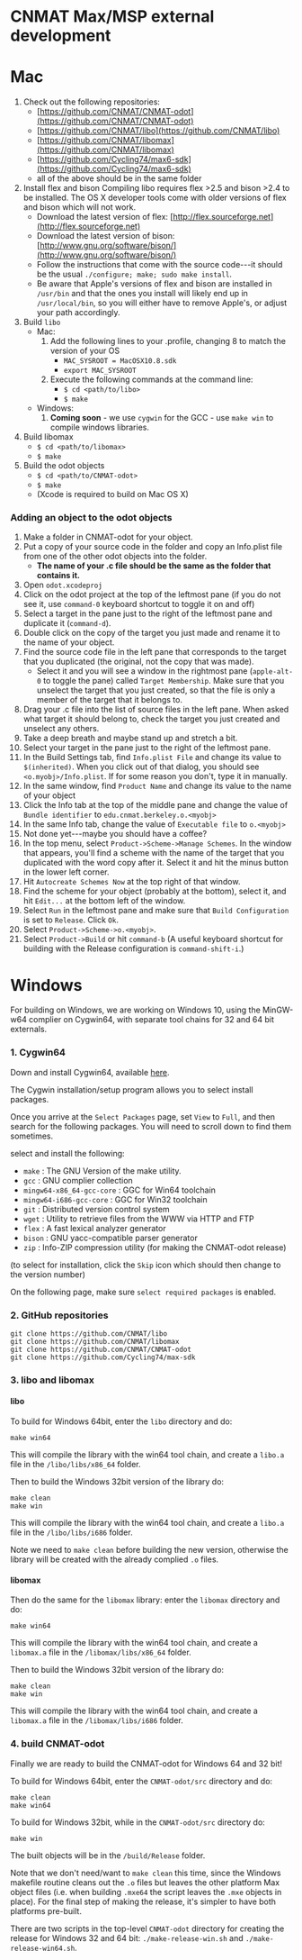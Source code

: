 # CNMAT Max/MSP external development
# Mac
1. Check out the following repositories:
   * [https://github.com/CNMAT/CNMAT-odot](https://github.com/CNMAT/CNMAT-odot)
   * [https://github.com/CNMAT/libo](https://github.com/CNMAT/libo)
   * [https://github.com/CNMAT/libomax](https://github.com/CNMAT/libomax)
   * [https://github.com/Cycling74/max6-sdk](https://github.com/Cycling74/max6-sdk)
   * all of the above should be in the same folder
2. Install flex and bison
   Compiling libo requires flex >2.5 and bison >2.4 to be installed. The OS X developer tools come with older versions of flex and bison which will not work.
   * Download the latest version of flex: [http://flex.sourceforge.net](http://flex.sourceforge.net)
   * Download the latest version of bison: [http://www.gnu.org/software/bison/](http://www.gnu.org/software/bison/)
   * Follow the instructions that come with the source code---it should be the usual `./configure; make; sudo make install`.
   * Be aware that Apple's versions of flex and bison are installed in `/usr/bin` and that the ones you install will likely end up in `/usr/local/bin`, so you will either have to remove Apple's, or adjust your path accordingly.
3. Build `libo`
   * Mac:
     1. Add the following lines to your .profile, changing 8 to match the version of your OS
   	    * `MAC_SYSROOT = MacOSX10.8.sdk`      
   	    * `export MAC_SYSROOT`
     2. Execute the following commands at the command line:
   	    * `$ cd <path/to/libo>`
   	    * `$ make`
   * Windows:
     1. **Coming soon** - we use `cygwin` for the GCC - use `make win` to compile windows libraries.
4. Build libomax
   * `$ cd <path/to/libomax>`
   * `$ make`
5. Build the odot objects
   * `$ cd <path/to/CNMAT-odot>`
   * `$ make`
   * (Xcode is required to build on Mac OS X)

### Adding an object to the odot objects
1. Make a folder in CNMAT-odot for your object.
2. Put a copy of your source code in the folder and copy an Info.plist file from one of the other odot objects into the folder.
   * **The name of your .c file should be the same as the folder that contains it.**
3. Open `odot.xcodeproj`
4. Click on the odot project at the top of the leftmost pane (if you do not see it, use `command-0` keyboard shortcut to toggle it on and off)
   <!-- TODO: include image -->
5. Select a target in the pane just to the right of the leftmost pane and duplicate it (`command-d`).
6. Double click on the copy of the target you just made and rename it to the name of your object.
7. Find the source code file in the left pane that corresponds to the target that you duplicated (the original, not the copy that was made).
	* Select it and you will see a window in the rightmost pane (`apple-alt-0` to toggle the pane) called `Target Membership`. Make sure that you unselect the target that you just created, so that the file is only a member of the target that it belongs to.
8. Drag your .c file into the list of source files in the left pane. When asked what target it should belong to, check the target you just created and unselect any others.
9. Take a deep breath and maybe stand up and stretch a bit.
10. Select your target in the pane just to the right of the leftmost pane.
11. In the Build Settings tab, find `Info.plist File` and change its value to `$(inherited)`. When you click out of that dialog, you should see `<o.myobj>/Info.plist`. If for some reason you don't, type it in manually.
12. In the same window, find `Product Name` and change its value to the name of your object
13. Click the Info tab at the top of the middle pane and change the value of `Bundle identifier` to `edu.cnmat.berkeley.o.<myobj>`
14. In the same Info tab, change the value of `Executable file` to `o.<myobj>`
15. Not done yet---maybe you should have a coffee?
16. In the top menu, select `Product->Scheme->Manage Schemes`. In the window that appears, you'll find a scheme with the name of the target that you duplicated with the word copy after it. Select it and hit the minus button in the lower left corner.
17. Hit `Autocreate Schemes Now` at the top right of that window.
18. Find the scheme for your object (probably at the bottom), select it, and hit `Edit...` at the bottom left of the window.
19. Select `Run` in the leftmost pane and make sure that `Build Configuration` is set to `Release`. Click `Ok`.
20. Select `Product->Scheme->o.<myobj>`.
21. Select `Product->Build` or hit `command-b` (A useful keyboard shortcut for building with the Release configuration is `command-shift-i`.)

# Windows
For building on Windows, we are working on Windows 10, using the MinGW-w64 complier on Cygwin64, with separate tool chains for 32 and 64 bit externals.

### 1. Cygwin64
Down and install Cygwin64, available [here](http://www.cygwin.com/install.html).

The Cygwin installation/setup program allows you to select install packages.

Once you arrive at the `Select Packages` page, set `View` to `Full`, and then search for the following packages. You will need to scroll down to find them sometimes.

select and install the following:
* `make` : The GNU Version of the make utility.
* `gcc` : GNU complier collection
* `mingw64-x86_64-gcc-core` : GGC for Win64 toolchain
* `mingw64-i686-gcc-core` : GGC for Win32 toolchain
* `git` : Distributed version control system
* `wget` : Utility to retrieve files from the WWW via HTTP and FTP
* `flex` : A fast lexical analyzer generator
* `bison` : GNU yacc-compatible parser generator
* `zip` : Info-ZIP compression utility (for making the CNMAT-odot release)

(to select for installation, click the `Skip` icon which should then change to the version number)

On the following page, make sure `select required packages` is enabled.


### 2. GitHub repositories

```
git clone https://github.com/CNMAT/libo
git clone https://github.com/CNMAT/libomax
git clone https://github.com/CNMAT/CNMAT-odot
git clone https://github.com/Cycling74/max-sdk
```

### 3. libo and libomax

#### libo
To build for Windows 64bit, enter the `libo` directory and do:
```
make win64
```
This will compile the library with the win64 tool chain, and create a `libo.a` file in the `/libo/libs/x86_64` folder.

Then to build the Windows 32bit version of the library do:
```
make clean
make win
```
This will  compile the library with the win64 tool chain, and create a `libo.a` file in the `/libo/libs/i686` folder.

Note we need to `make clean` before building the new version, otherwise the library will be created with the already complied `.o` files.

#### libomax

Then do the same for the `libomax` library: enter the `libomax` directory and do:
```
make win64
```
This will  compile the library with the win64 tool chain, and create a `libomax.a` file in the `/libomax/libs/x86_64` folder.

Then to build the Windows 32bit version of the library do:
```
make clean
make win
```
This will  compile the library with the win64 tool chain, and create a `libomax.a` file in the `/libomax/libs/i686` folder.


### 4. build CNMAT-odot

Finally we are ready to build the CNMAT-odot for Windows 64 and 32 bit!

To build for Windows 64bit, enter the `CNMAT-odot/src` directory and do:
```
make clean
make win64
```

To build for Windows 32bit, while in the `CNMAT-odot/src` directory do:
```
make win
```

The built objects will be in the `/build/Release` folder.

Note that we don't need/want to `make clean` this time, since the Windows makefile routine cleans out the `.o` files but leaves the other platform Max object files (i.e. when building `.mxe64` the script leaves the `.mxe` objects in place). For the final step of making the release, it's simpler to have both platforms pre-built.

There are two scripts in the top-level `CNMAT-odot` directory for creating the release for Windows 32 and 64 bit:
`./make-release-win.sh` and `./make-release-win64.sh`.
